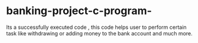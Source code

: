 # banking-project-c-program-
Its a successfully executed code , this code helps user to perform certain task like withdrawing or adding money to the bank account and much more.

